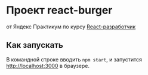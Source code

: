 # Проект react-burger

от Яндекс Практикум по курсу [React-разработчик](https://practicum.yandex.ru/react/)

## Как запускать

В командной строке вводить `npm start`, и запустится [http://localhost:3000](http://localhost:3000) в браузере.
